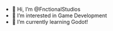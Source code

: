 - 👋 Hi, I’m @FnctionalStudios
- 👀 I’m interested in Game Development
- 🌱 I’m currently learning Godot!

<!---
FnctionalStudios/FnctionalStudios is a ✨ special ✨ repository because its `README.md` (this file) appears on your GitHub profile.
You can click the Preview link to take a look at your changes.
--->
